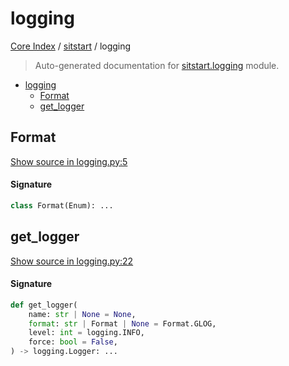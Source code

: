 # logging

[Core Index](../README.md#core-index) / [sitstart](./index.md#sitstart) / logging

> Auto-generated documentation for [sitstart.logging](../../python/sitstart/logging.py) module.

- [logging](#logging)
  - [Format](#format)
  - [get_logger](#get_logger)

## Format

[Show source in logging.py:5](../../python/sitstart/logging.py#L5)

#### Signature

```python
class Format(Enum): ...
```



## get_logger

[Show source in logging.py:22](../../python/sitstart/logging.py#L22)

#### Signature

```python
def get_logger(
    name: str | None = None,
    format: str | Format | None = Format.GLOG,
    level: int = logging.INFO,
    force: bool = False,
) -> logging.Logger: ...
```
